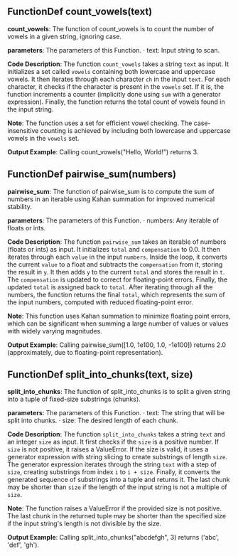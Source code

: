 ## FunctionDef count_vowels(text)
**count_vowels**: The function of count_vowels is to count the number of vowels in a given string, ignoring case.

**parameters**: The parameters of this Function.
· text: Input string to scan.

**Code Description**: 
The function `count_vowels` takes a string `text` as input. It initializes a set called `vowels` containing both lowercase and uppercase vowels. It then iterates through each character `ch` in the input `text`. For each character, it checks if the character is present in the `vowels` set. If it is, the function increments a counter (implicitly done using `sum` with a generator expression). Finally, the function returns the total count of vowels found in the input string.

**Note**: The function uses a set for efficient vowel checking. The case-insensitive counting is achieved by including both lowercase and uppercase vowels in the `vowels` set.

**Output Example**: Calling count_vowels("Hello, World!") returns 3.

## FunctionDef pairwise_sum(numbers)
**pairwise_sum**: The function of pairwise_sum is to compute the sum of numbers in an iterable using Kahan summation for improved numerical stability.

**parameters**: The parameters of this Function.
· numbers: Any iterable of floats or ints.

**Code Description**: 
The function `pairwise_sum` takes an iterable of numbers (floats or ints) as input. It initializes `total` and `compensation` to 0.0. It then iterates through each `value` in the input `numbers`. Inside the loop, it converts the current `value` to a float and subtracts the `compensation` from it, storing the result in `y`. It then adds `y` to the current `total` and stores the result in `t`. The `compensation` is updated to correct for floating-point errors. Finally, the updated `total` is assigned back to `total`. After iterating through all the numbers, the function returns the final `total`, which represents the sum of the input numbers, computed with reduced floating-point error.

**Note**: This function uses Kahan summation to minimize floating point errors, which can be significant when summing a large number of values or values with widely varying magnitudes.

**Output Example**: Calling pairwise_sum([1.0, 1e100, 1.0, -1e100]) returns 2.0 (approximately, due to floating-point representation).

## FunctionDef split_into_chunks(text, size)
**split_into_chunks**: The function of split_into_chunks is to split a given string into a tuple of fixed-size substrings (chunks).

**parameters**: The parameters of this Function.
· text: The string that will be split into chunks.
· size: The desired length of each chunk.

**Code Description**: 
The function `split_into_chunks` takes a string `text` and an integer `size` as input. It first checks if the `size` is a positive number. If `size` is not positive, it raises a ValueError. If the size is valid, it uses a generator expression with string slicing to create substrings of length `size`. The generator expression iterates through the string `text` with a step of `size`, creating substrings from index `i` to `i + size`. Finally, it converts the generated sequence of substrings into a tuple and returns it. The last chunk may be shorter than `size` if the length of the input string is not a multiple of `size`.

**Note**: 
The function raises a ValueError if the provided size is not positive. The last chunk in the returned tuple may be shorter than the specified size if the input string's length is not divisible by the size.

**Output Example**: Calling split_into_chunks("abcdefgh", 3) returns ('abc', 'def', 'gh').

